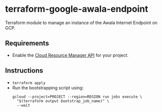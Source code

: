 # terraform-google-awala-endpoint

Terraform module to manage an instance of the Awala Internet Endpoint on GCP.

## Requirements

- Enable the [Cloud Resource Manager API](https://console.developers.google.com/apis/api/cloudresourcemanager.googleapis.com/overview) for your project.

## Instructions

- `terraform apply`
- Run the bootstrapping script using:
  ```shell
  gcloud --project=PROJECT --region=REGION run jobs execute \
    "$(terraform output bootstrap_job_name)" \
    --wait
  ```
